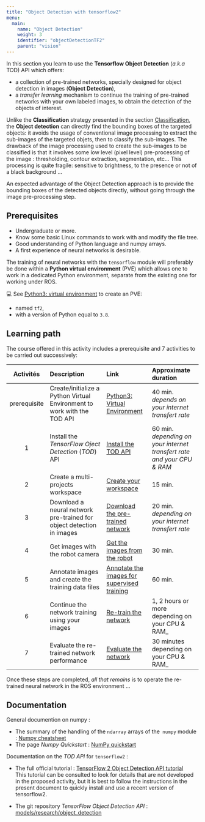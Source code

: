 ```yaml
---
title: "Object Detection with tensorflow2"
menu:
  main:
    name: "Object Detection"
    weight: 3
    identifier: "objectDetectionTF2"
    parent: "vision"
---
```


In this section you learn to use the __Tensorflow Object Detection__ (_a.k.a_ TOD) API which offers:

* a collection of pre-trained networks, specially designed for object detection in images (__Object Detection__),
* a _transfer learning_ mechanism to continue the training of pre-trained networks with your own labeled images,
to obtain the detection of the objects of interest.

Unlike the __Classification__ strategy presented in the section [Classification](<https://learn.e.ros4.pro/en/vision/classification_tf2/>),
the __Object detection__ can directly find the bounding boxes of the targeted objects: it avoids the usage of conventional image processing to extract the sub-images of the targeted objets, then to classify the sub-images. The drawback of the image processing used to create the sub-images to be classified is that it involves some low level (pixel level) pre-processing of the image : thresholding, contour extraction, segmentation, etc... This processing is quite fragile: sensitive to brightness, to the presence or not of a black background ...

An expected advantage of the Object Detection approach is to provide the bounding boxes of the detected objects directly, without going through the image pre-processing step.

## Prerequisites

* Undergraduate or more.
* Know some basic Linux commands to work with and modify the file tree.
* Good understanding of Python language and numpy arrays.
* A first experience of neural networks is desirable.

The training of neural networks with the `tensorflow` module will preferably be done within a __Python virtual environment__ (PVE) which allows one to work in a dedicated Python environment, separate from the existing one for working under ROS.

💻 See [Python3: virtual environment](<https://learn.e.ros4.pro/en/faq/python3/venv>) to create an PVE:

* named `tf2`,
* with a version of Python equal to `3.8`.

## Learning path

The course offered in this activity includes a prerequisite and 7 activities to be carried out successively:

Activités |  Description                                                            | Link | Approximate duration| 
:--------:|:------------------------------------------------------------------------|:-----|:---------|
prerequisite| Create/initialize a Python Virtual Environment to work with the TOD API | [Python3: Virtual Environment](https://learn.e.ros4.pro/fr/faq/python3/venv/) | 40 min.<br>_depends on your internet transfert rate_
1| Install the _TensorFlow Oject Detection_ (_TOD_) API                      | [Install the TOD API](tod_install/) | 60 min.<br>_depending on your internet transfert rate and your CPU & RAM_ |
2| Create a multi-projects workspace                  | [Create your workspace](configure_working_tree) | 15 min.| 
3| Download a neural network pre-trained for object detection in images| [Download the pre-trained network](downlod_pre-trained_network/)| 20 min. <br>_depending on your internet transfert rate_|
4| Get images with the robot camera                   | [Get the images from the robot](get_images_from_robot/) | 30 min. |
5| Annotate images and create the training data files | [Annotate the images for supervised training](annotate_images)| 60 min. |
6| Continue the network training using your images    | [Re-train the network](re-train_network) | 1, 2 hours or more<br>depending on your CPU & RAM_|
7| Evaluate the re-trained network performance        | [Evaluate the network](evaluate_network) | 30 minutes<br>depending on your CPU & RAM_|

Once these steps are completed, _all that remains_ is to operate the re-trained neural network in the ROS environment ...

## Documentation

General documention on numpy :
* The summary of the handling of the `ndarray` arrays of the` numpy` module : [Numpy cheatsheet](https://s3.amazonaws.com/assets.datacamp.com/blog_assets/Numpy_Python_Cheat_Sheet.pdf)
* The page _Numpy Quickstart_ : [NumPy quickstart](https://numpy.org/devdocs/user/quickstart.html)

Documentation on the _TOD API_ for `tensorflow2` :
* The full official tutorial : [TensorFlow 2 Object Detection API tutorial](https://tensorflow-object-detection-api-tutorial.readthedocs.io/en/latest/index.html)<br>
This tutorial can be consulted to look for details that are not developed in the proposed activity, but it is best to follow
the instructions in the present document to quickly install and use a recent version of tensorflow2.

* The git repository _TensorFlow Object Detection API_ : [models/research/object_detection](https://github.com/tensorflow/models/tree/master/research/object_detection)<br><br>


